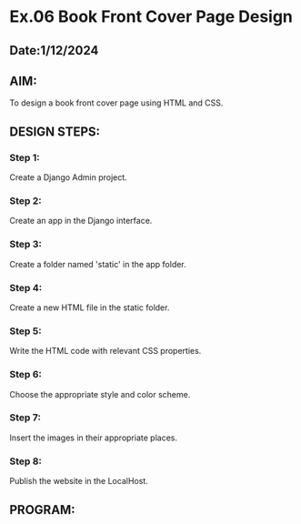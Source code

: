 # Ex.06 Book Front Cover Page Design
## Date:1/12/2024
## AIM:
To design a book front cover page using HTML and CSS.

## DESIGN STEPS:

### Step 1:
Create a Django Admin project.

### Step 2:
Create an app in the Django interface.

### Step 3:
Create a folder named 'static' in the app folder.

### Step 4:
Create a new HTML file in the static folder.

### Step 5:
Write the HTML code with relevant CSS properties.

### Step 6:
Choose the appropriate style and color scheme.

### Step 7:
Insert the images in their appropriate places.

### Step 8:
Publish the website in the LocalHost.

## PROGRAM:

<html>
    <head>
        <meta name="viewport" content="width=device-width, initial-scale=1.0">
        <style>
            .bookpage {
                width: 400px;
                height: 600px;
                color: black;
                margin-left: auto;
                margin-right: auto;
                padding: 20px;
                font-family: 'Franklin Gothic Medium', 'Arial Narrow', Arial, sans-serif;
                background-image: url(back.jpg);
                background-size: cover;
                position: relative;
            }

            .insight {
                color: black;
            }

            .hrstyle {
                width: 100px;
                
            }

            .booktitle {
                font-family: 'Courier New', Courier, monospace;
                font-size: larger;
                text-align: center;
                position: relative;
                top: 30px;
            }

            .subtitle {
                font-family: Tahoma;
                font-size: large;
                position: relative;
                top: 40px;
            }

            .id {
                width: 400px;
                position: relative;
                top:350px;
            }

            .mypic {
                position: absolute;
                bottom:60px;
                right: 5px;
                width: 100px;
                left:320px;
                height: 100px;
                background-size: cover;
            }

            .author {
                position: absolute;
                bottom: 10px;
                left: 30px;
                font-family: Georgia;
                font-size: medium;
                text-align: right;
            }

            .pub {
                font-size: medium;
                position: absolute;
                bottom: 25px;
                right: 30px;
            }

            .ed {
                color: black;
                font-size: medium;
                font-family: Verdana;
                position: absolute;
                bottom: 55px;
                left: 30px;
            }
        </style>
        <title>Book Cover Page</title>
    </head>
    <body>
        <div class="bookpage">
            <div class="insight">
                SEC INSIGHT
            </div>
            <div class="hrstyle">
                <hr style="color: red;">
            </div>
            <div class="booktitle">
                <h1>Introduction to Machine Learning</h1>
            </div>
            <div class="subtitle">
                This is How Machines will change day by day in our daily lives
            </div>
            <div class="id">
                <hr style="color: blue;">
            </div>
            <div class="mypic">
                <img src="Myphoto.jpg" width="100" height="100" alt="">
            </div>
            <div class="author">
                <p><b>A.T Manasa Devi</b></p>
            </div>
            <div class="pub">
                SEC
            </div>
            <div class="ed">
                <b>Seventh Edition</b>
            </div>
        </div>
    </body>
</html>


## OUTPUT:
![alt text](<Screenshot (59).png>)

## RESULT:
The program for designing book front cover page using HTML and CSS is completed successfully.

